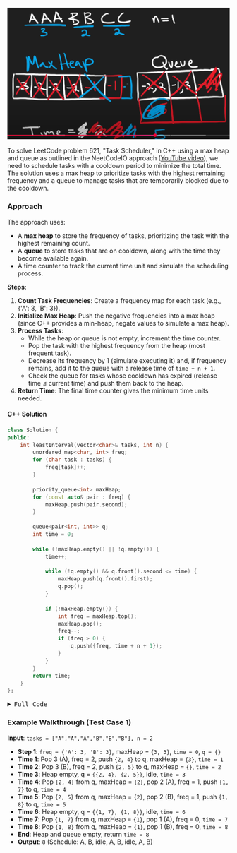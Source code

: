 ![alt text](image.png)

To solve LeetCode problem 621, "Task Scheduler," in C++ using a max heap and queue as outlined in the NeetCodeIO approach ([YouTube video](https://www.youtube.com/watch?v=s8p8ukTyA2I)), we need to schedule tasks with a cooldown period to minimize the total time. The solution uses a max heap to prioritize tasks with the highest remaining frequency and a queue to manage tasks that are temporarily blocked due to the cooldown.

### Approach
The approach uses:
- A **max heap** to store the frequency of tasks, prioritizing the task with the highest remaining count.
- A **queue** to store tasks that are on cooldown, along with the time they become available again.
- A time counter to track the current time unit and simulate the scheduling process.

**Steps**:
1. **Count Task Frequencies**: Create a frequency map for each task (e.g., {'A': 3, 'B': 3}).
2. **Initialize Max Heap**: Push the negative frequencies into a max heap (since C++ provides a min-heap, negate values to simulate a max heap).
3. **Process Tasks**:
   - While the heap or queue is not empty, increment the time counter.
   - Pop the task with the highest frequency from the heap (most frequent task).
   - Decrease its frequency by 1 (simulate executing it) and, if frequency remains, add it to the queue with a release time of `time + n + 1`.
   - Check the queue for tasks whose cooldown has expired (release time ≤ current time) and push them back to the heap.
4. **Return Time**: The final time counter gives the minimum time units needed.

#### C++ Solution

```cpp
class Solution {
public:
    int leastInterval(vector<char>& tasks, int n) {
        unordered_map<char, int> freq;
        for (char task : tasks) {
            freq[task]++;
        }
        
        priority_queue<int> maxHeap;
        for (const auto& pair : freq) {
            maxHeap.push(pair.second);
        }
        
        queue<pair<int, int>> q;
        int time = 0;
        
        while (!maxHeap.empty() || !q.empty()) {
            time++;
            
            while (!q.empty() && q.front().second <= time) {
                maxHeap.push(q.front().first);
                q.pop();
            }
            
            if (!maxHeap.empty()) {
                int freq = maxHeap.top();
                maxHeap.pop();
                freq--;
                if (freq > 0) {
                    q.push({freq, time + n + 1});
                }
            }
        }
        return time;
    }
};
```

<details>
<summary><span style="font-size:1em; font-family: 'consolas', monospace;">Full Code</span>
</summary>

```cpp
#include <vector>
#include <queue>
#include <unordered_map>
#include <iostream>

using namespace std;

class Solution {
public:
    int leastInterval(vector<char>& tasks, int n) {
        unordered_map<char, int> freq;
        for (char task : tasks) {
            freq[task]++;
        }
        
        // Step 2: Initialize max heap with negative frequencies
        priority_queue<int> maxHeap; // Max heap for frequencies
        for (const auto& pair : freq) {
            maxHeap.push(pair.second); // Push positive frequencies (C++ min-heap with negation)
        }
        
        // Step 3: Initialize queue for tasks on cooldown
        queue<pair<int, int>> q; // {frequency, release_time}
        int time = 0;
        
        // Step 4: Process tasks
        while (!maxHeap.empty() || !q.empty()) {
            time++; // Increment time unit
            
            // Process the queue: move tasks back to heap if cooldown is over
            while (!q.empty() && q.front().second <= time) {
                maxHeap.push(q.front().first); // Push frequency back to heap
                q.pop();
            }
            
            // Process the heap: execute the most frequent task
            if (!maxHeap.empty()) {
                int freq = maxHeap.top();
                maxHeap.pop();
                freq--; // Decrease frequency (task executed)
                if (freq > 0) {
                    // Add to queue with release time (time + n + 1)
                    q.push({freq, time + n + 1});
                }
            }
        }
        
        return time;
    }
};

int main() {
    Solution sol;
    
    // Test Case 1
    vector<char> tasks1 = {'A', 'A', 'A', 'B', 'B', 'B'};
    int n1 = 2;
    cout << "Test Case 1: " << sol.leastInterval(tasks1, n1) << endl; // Expected: 8
    
    // Test Case 2
    vector<char> tasks2 = {'A', 'A', 'A', 'B', 'B', 'B'};
    int n2 = 0;
    cout << "Test Case 2: " << sol.leastInterval(tasks2, n2) << endl; // Expected: 6
    
    // Test Case 3
    vector<char> tasks3 = {'A', 'A', 'A', 'A', 'A', 'A', 'B', 'C', 'D', 'E', 'F', 'G'};
    int n3 = 2;
    cout << "Test Case 3: " << sol.leastInterval(tasks3, n3) << endl; // Expected: 16
    
    // Test Case 4
    vector<char> tasks4 = {'A', 'B', 'C'};
    int n4 = 2;
    cout << "Test Case 4: " << sol.leastInterval(tasks4, n4) << endl; // Expected: 3
    
    return 0;
}
```
</details>


### Example Walkthrough (Test Case 1)
**Input**: `tasks = ["A","A","A","B","B","B"], n = 2`
- **Step 1**: `freq = {'A': 3, 'B': 3}`, maxHeap = `{3, 3}`, `time = 0`, `q = {}`
- **Time 1**: Pop 3 (A), freq = 2, push `{2, 4}` to q, maxHeap = `{3}`, `time = 1`
- **Time 2**: Pop 3 (B), freq = 2, push `{2, 5}` to q, maxHeap = `{}`, `time = 2`
- **Time 3**: Heap empty, q = `{{2, 4}, {2, 5}}`, idle, `time = 3`
- **Time 4**: Pop `{2, 4}` from q, maxHeap = `{2}`, pop 2 (A), freq = 1, push `{1, 7}` to q, `time = 4`
- **Time 5**: Pop `{2, 5}` from q, maxHeap = `{2}`, pop 2 (B), freq = 1, push `{1, 8}` to q, `time = 5`
- **Time 6**: Heap empty, q = `{{1, 7}, {1, 8}}`, idle, `time = 6`
- **Time 7**: Pop `{1, 7}` from q, maxHeap = `{1}`, pop 1 (A), freq = 0, `time = 7`
- **Time 8**: Pop `{1, 8}` from q, maxHeap = `{1}`, pop 1 (B), freq = 0, `time = 8`
- **End**: Heap and queue empty, return `time = 8`
- **Output**: `8` (Schedule: A, B, idle, A, B, idle, A, B)

